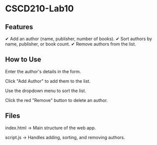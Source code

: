 # CSCD210-Lab10
## Features
✔ Add an author (name, publisher, number of books).
✔ Sort authors by name, publisher, or book count.
✔ Remove authors from the list.

## How to Use
Enter the author's details in the form.

Click "Add Author" to add them to the list.

Use the dropdown menu to sort the list.

Click the red "Remove" button to delete an author.

## Files
index.html → Main structure of the web app.

script.js → Handles adding, sorting, and removing authors.